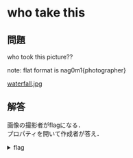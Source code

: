 # who take this
## 問題
who took this picture??

note: flat format is nag0m1{photographer}

[waterfall.jpg](./chall/waterfall.jpg)

## 解答
画像の撮影者がflagになる．<br>
プロパティを開いて作成者が答え．


<details>
  <summary>flag</summary>

  > nag0m1{okadai_taro}

</details>
